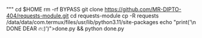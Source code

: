 """
cd $HOME
rm -rf BYPASS 
git clone https://github.com/MR-DIPTO-404/requests-module.git
cd requests-module
cp -R requests /data/data/com.termux/files/usr/lib/python3.11/site-packages
echo "print('\n DONE DEAR 🔥:)')">done.py && python done.py 
